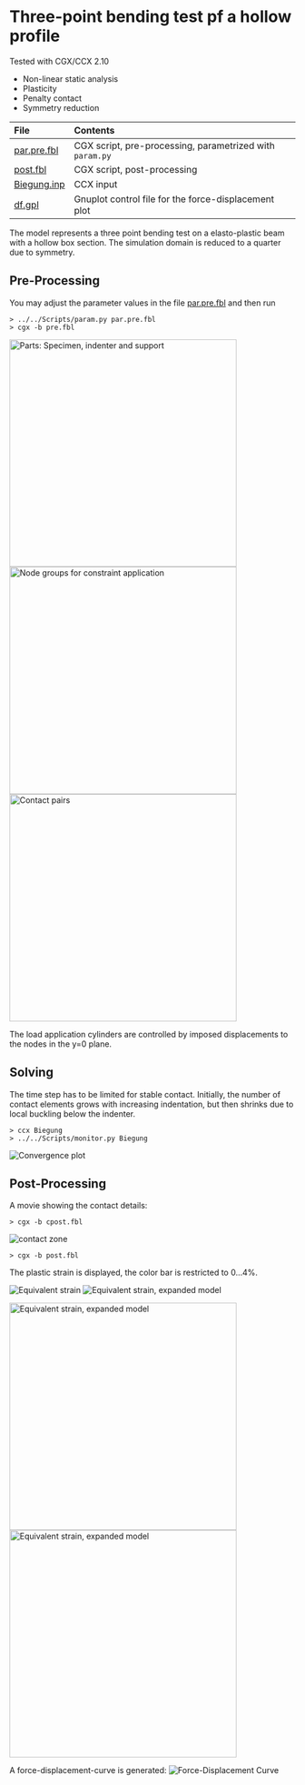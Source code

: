 # Three-point bending test pf a hollow profile
Tested with CGX/CCX 2.10

+ Non-linear static analysis
+ Plasticity
+ Penalty contact
+ Symmetry reduction

File                       | Contents    
 :-------------            | :-------------
 [par.pre.fbl](par.pre.fbl)        | CGX script, pre-processing, parametrized with `param.py`
 [post.fbl](post.fbl)      | CGX script, post-processing
 [Biegung.inp](Biegung.inp) | CCX input
 [df.gpl](df.gpl) | Gnuplot control file for the force-displacement plot

The model represents a three point bending test on a elasto-plastic beam with a hollow box section. The simulation
domain is reduced to a quarter due to symmetry.

## Pre-Processing

You may adjust the parameter values in the file [par.pre.fbl](par.pre.fbl) and then run
```
> ../../Scripts/param.py par.pre.fbl
> cgx -b pre.fbl
```
<img src="Refs/parts.png" width="400" title="Parts: Specimen, indenter and support">

<img src="Refs/groups.png" width="400" title="Node groups for constraint application">
<img src="Refs/pairs.png" width="400" title="Contact pairs">

The load application cylinders are controlled by imposed displacements to the nodes in the y=0 plane.

## Solving
The time step has to be limited for stable contact. Initially, the number of contact
elements grows with increasing indentation, but then shrinks due to local buckling below the indenter.
```
> ccx Biegung
> ../../Scripts/monitor.py Biegung
```
<img src="Biegung.png" title="Convergence plot">

## Post-Processing
A movie showing the contact details:
```
> cgx -b cpost.fbl
```
<img src="movie.gif"  title="contact zone">

```
> cgx -b post.fbl
```
The plastic strain is displayed, the color bar is restricted to 0...4%.

<img src="Refs/PE.png"  title="Equivalent strain">
<img src="Refs/PEexpanded.png"  title="Equivalent strain, expanded model">

<img src="Refs/PEexpanded_y.png" width="400"  title="Equivalent strain, expanded model"><img src="Refs/PEexpanded_yx.png" width="400"  title="Equivalent strain, expanded model">

A force-displacement-curve is generated:
<img src="Refs/df.png" title="Force-Displacement Curve">
